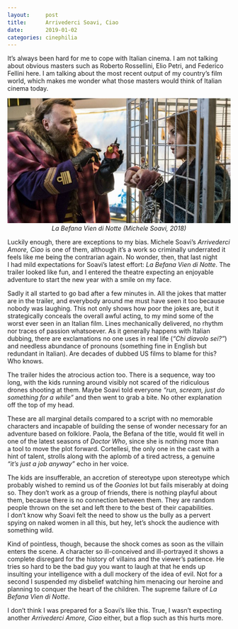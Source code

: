 ```yaml
---
layout:     post
title:      Arrivederci Soavi, Ciao
date:       2019-01-02
categories: cinephilia
---
```


It’s always been hard for me to cope with Italian cinema. I am not talking about
obvious masters such as Roberto Rossellini, Elio Petri, and Federico Fellini
here. I am talking about the most recent output of my country’s film world,
which makes me wonder what those masters would think of Italian cinema today.

<!--more-->

<p align="center">
    <img src="/assets/images/2019-01-02-la_befana_vien_di_notte.jpg">
    <br>
    <em>La Befana Vien di Notte (Michele Soavi, 2018)</em>
</p>

Luckily enough, there are exceptions to my bias. Michele Soavi’s *Arrivederci
Amore, Ciao* is one of them, although it’s a work so criminally underrated it
feels like me being the contrarian again. No wonder, then, that last night I had
mild expectations for Soavi’s latest effort: *La Befana Vien di Notte*. The
trailer looked like fun, and I entered the theatre expecting an enjoyable
adventure to start the new year with a smile on my face.

Sadly it all started to go bad after a few minutes in. All the jokes that matter
are in the trailer, and everybody around me must have seen it too because nobody
was laughing. This not only shows how poor the jokes are, but it strategically
conceals the overall awful acting, to my mind some of the worst ever seen in an
Italian film. Lines mechanically delivered, no rhythm nor traces of passion
whatsoever. As it generally happens with Italian dubbing, there are exclamations
no one uses in real life (*“Chi diavolo sei?”*) and needless abundance of
pronouns (something fine in English but redundant in Italian). Are decades of
dubbed US films to blame for this? Who knows.

The trailer hides the atrocious action too. There is a sequence, way too long,
with the kids running around visibly not scared of the ridiculous drones
shooting at them. Maybe Soavi told everyone *“run, scream, just do something for
a while”* and then went to grab a bite. No other explanation off the top of my
head.

These are all marginal details compared to a script with no memorable characters
and incapable of building the sense of wonder necessary for an adventure based
on folklore. Paola, the Befana of the title, would fit well in one of the latest
seasons of *Doctor Who*, since she is nothing more than a tool to move the plot
forward. Cortellesi, the only one in the cast with a hint of talent, strolls
along with the aplomb of a tired actress, a genuine *“it’s just a job anyway”*
echo in her voice.

The kids are insufferable, an accretion of stereotype upon stereotype which
probably wished to remind us of the *Goonies* lot but fails miserably at doing
so. They don’t work as a group of friends, there is nothing playful about them,
because there is no connection between them. They are random people thrown on
the set and left there to the best of their capabilities. I don’t know why Soavi
felt the need to show us the bully as a pervert spying on naked women in all
this, but hey, let’s shock the audience with something wild.

Kind of pointless, though, because the shock comes as soon as the villain enters
the scene. A character so ill-conceived and ill-portrayed it shows a complete
disregard for the history of villains and the viewer’s patience. He tries so
hard to be the bad guy you want to laugh at that he ends up insulting your
intelligence with a dull mockery of the idea of evil. Not for a second
I suspended my disbelief watching him menacing our heroine and planning to
conquer the heart of the children. The supreme failure of *La Befana Vien di
Notte*.

I don’t think I was prepared for a Soavi’s like this. True, I wasn’t expecting
another *Arrivederci Amore, Ciao* either, but a flop such as this hurts more.

